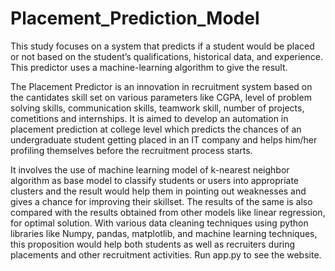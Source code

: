 # Placement_Prediction_Model
This study focuses on a system that predicts if a student would be placed or not based on the student’s qualifications, historical data, and experience. This predictor uses a machine-learning algorithm to give the result.

The Placement Predictor is an innovation in recruitment system based on the cantidates skill set on various parameters like CGPA, level of problem solving skills, communication skills, teamwork skill, number of projects, cometitions and internships. It is aimed to develop an automation in placement prediction at college level which predicts the chances of an undergraduate student getting placed in an IT company and helps him/her profiling themselves before the recruitment process starts.

It involves the use of machine learning model of k-nearest neighbor algorithm as base model to classify students or users into appropriate clusters and the result would help them in pointing out weaknesses and gives a chance for improving their skillset. The results of the same is also compared with the results obtained from other models like linear regression, for optimal solution. With various data cleaning techniques using python libraries like Numpy, pandas, matplotlib, and machine learning techniques, this proposition would help both students as well as recruiters during placements and other recruitment activities. Run app.py to see the website.
